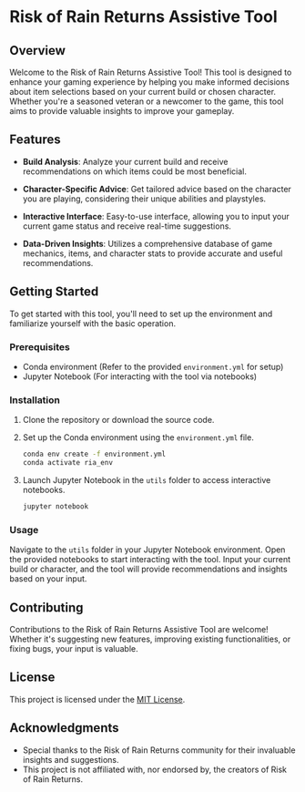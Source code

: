 # Risk of Rain Returns Assistive Tool

## Overview

Welcome to the Risk of Rain Returns Assistive Tool! This tool is designed to enhance your gaming experience by helping you make informed decisions about item selections based on your current build or chosen character. Whether you're a seasoned veteran or a newcomer to the game, this tool aims to provide valuable insights to improve your gameplay.

## Features

- **Build Analysis**: Analyze your current build and receive recommendations on which items could be most beneficial.

- **Character-Specific Advice**: Get tailored advice based on the character you are playing, considering their unique abilities and playstyles.

- **Interactive Interface**: Easy-to-use interface, allowing you to input your current game status and receive real-time suggestions.

- **Data-Driven Insights**: Utilizes a comprehensive database of game mechanics, items, and character stats to provide accurate and useful recommendations.

## Getting Started

To get started with this tool, you'll need to set up the environment and familiarize yourself with the basic operation.

### Prerequisites

- Conda environment (Refer to the provided `environment.yml` for setup)
- Jupyter Notebook (For interacting with the tool via notebooks)

### Installation

1. Clone the repository or download the source code.
2. Set up the Conda environment using the `environment.yml` file.

   ```bash
   conda env create -f environment.yml
   conda activate ria_env
   ```
3. Launch Jupyter Notebook in the `utils` folder to access interactive notebooks.

   ```bash
   jupyter notebook
   ```

### Usage

Navigate to the `utils` folder in your Jupyter Notebook environment. Open the provided notebooks to start interacting with the tool. Input your current build or character, and the tool will provide recommendations and insights based on your input.

## Contributing

Contributions to the Risk of Rain Returns Assistive Tool are welcome! Whether it's suggesting new features, improving existing functionalities, or fixing bugs, your input is valuable.

## License

This project is licensed under the [MIT License](LICENSE).

## Acknowledgments

- Special thanks to the Risk of Rain Returns community for their invaluable insights and suggestions.
- This project is not affiliated with, nor endorsed by, the creators of Risk of Rain Returns.
